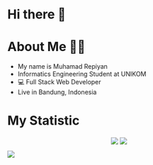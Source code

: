 # Hi there 👋
# About Me 👨‍🦱
* My name is Muhamad Repiyan
* Informatics Engineering Student at UNIKOM
* 💻 Full Stack Web Developer
* Live in Bandung, Indonesia

# My Statistic
<p align="center">
    <img align="center" src="https://github-readme-stats.vercel.app/api?username=repiyann&show_icons=true&theme=nord&hide_border=true" />
    <img align="center" src="https://github-readme-stats.vercel.app/api/top-langs/?username=repiyann&layout=compact&theme=nord&hide_border=true" />
</p

![](https://komarev.com/ghpvc/?username=repiyann)
